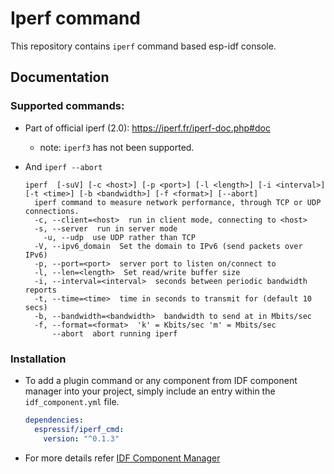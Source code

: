 # Iperf command

This repository contains `iperf` command based esp-idf console.

## Documentation

### Supported commands:

- Part of official iperf (2.0): https://iperf.fr/iperf-doc.php#doc
  - note: `iperf3` has not been supported.
- And `iperf --abort`

  ```
  iperf  [-suV] [-c <host>] [-p <port>] [-l <length>] [-i <interval>] [-t <time>] [-b <bandwidth>] [-f <format>] [--abort]
    iperf command to measure network performance, through TCP or UDP connections.
    -c, --client=<host>  run in client mode, connecting to <host>
    -s, --server  run in server mode
      -u, --udp  use UDP rather than TCP
    -V, --ipv6_domain  Set the domain to IPv6 (send packets over IPv6)
    -p, --port=<port>  server port to listen on/connect to
    -l, --len=<length>  Set read/write buffer size
    -i, --interval=<interval>  seconds between periodic bandwidth reports
    -t, --time=<time>  time in seconds to transmit for (default 10 secs)
    -b, --bandwidth=<bandwidth>  bandwidth to send at in Mbits/sec
    -f, --format=<format>  'k' = Kbits/sec 'm' = Mbits/sec
        --abort  abort running iperf
  ```

### Installation

- To add a plugin command or any component from IDF component manager into your project, simply include an entry within the `idf_component.yml` file.

  ```yaml
  dependencies:
    espressif/iperf_cmd:
      version: "^0.1.3"
  ```
- For more details refer [IDF Component Manager](https://docs.espressif.com/projects/idf-component-manager/en/latest/)
